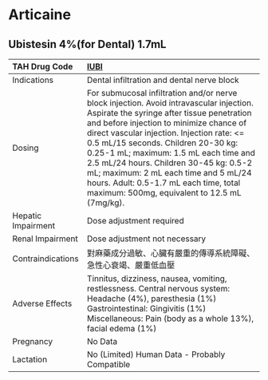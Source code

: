 # Articaine

## Ubistesin 4%(for Dental) 1.7mL

| TAH Drug Code      | [**IUBI**](https://www.tahsda.org.tw/drugs/hissearch.php?drug_code=IUBI)                                                                                                                                                                                                                                                                                                                                                                                                                   |
|:-------------------|:-------------------------------------------------------------------------------------------------------------------------------------------------------------------------------------------------------------------------------------------------------------------------------------------------------------------------------------------------------------------------------------------------------------------------------------------------------------------------------------------|
| Indications        | Dental infiltration and dental nerve block                                                                                                                                                                                                                                                                                                                                                                                                                                                 |
| Dosing             | For submucosal infiltration and/or nerve block injection. Avoid intravascular injection. Aspirate the syringe after tissue penetration and before injection to minimize chance of direct vascular injection. Injection rate: <= 0.5 mL/15 seconds. Children 20-30 kg: 0.25-1 mL; maximum: 1.5 mL each time and 2.5 mL/24 hours. Children 30-45 kg: 0.5-2 mL; maximum: 2 mL each time and 5 mL/24 hours. Adult: 0.5-1.7 mL each time, total maximum: 500mg, equivalent to 12.5 mL (7mg/kg). |
| Hepatic Impairment | Dose adjustment required                                                                                                                                                                                                                                                                                                                                                                                                                                                                   |
| Renal Impairment   | Dose adjustment not necessary                                                                                                                                                                                                                                                                                                                                                                                                                                                              |
| Contraindications  | 對麻藥成分過敏、心臟有嚴重的傳導系統障礙、急性心衰竭、嚴重低血壓                                                                                                                                                                                                                                                                                                                                                                                                                           |
| Adverse Effects    | Tinnitus, dizziness, nausea, vomiting, restlessness. Central nervous system: Headache (4%), paresthesia (1%) Gastrointestinal: Gingivitis (1%) Miscellaneous: Pain (body as a whole 13%), facial edema (1%)                                                                                                                                                                                                                                                                                |
| Pregnancy          | No Data                                                                                                                                                                                                                                                                                                                                                                                                                                                                                    |
| Lactation          | No (Limited) Human Data - Probably Compatible                                                                                                                                                                                                                                                                                                                                                                                                                                              |


